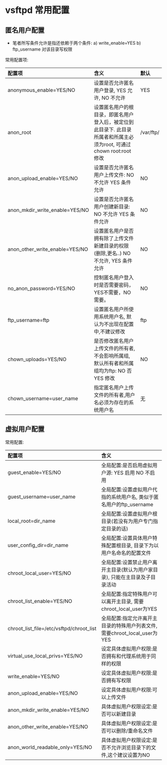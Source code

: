 # vsftpd 常用配置

## 匿名用户配置
* 笔者所写条件允许是指还依赖于两个条件: a\) write\_enable=YES b\) ftp\_username 对该目录写权限

常用配置项:

| 配置项 | 含义 | 默认 |
| :--- | :--- | :--- |
| anonymous\_enable=YES/NO | 设置是否允许匿名用户登录, YES 允许, NO 不允许 | YES |
| anon\_root | 设置匿名用户的根目录，即匿名用户登入后，被定位到此目录下. 此目录所属者和所属主必须为root, 可通过chown root:root 修改 | /var/ftp/ |
| anon\_upload\_enable=YES/NO | 设置是否允许匿名用户上传文件: NO 不允许 YES 条件允许 | NO |
| anon\_mkdir\_write\_enable=YES/NO | 设置是否允许匿名用户创建新目录: NO 不允许 YES 条件允许 | NO |
| anon\_other\_write\_enable=YES/NO | 设置匿名用户是否拥有除了上传文件新建目录的权限\(删除,更名..\) NO 不允许, YES 条件允许 | NO |
| no\_anon\_password=YES/NO | 控制匿名用户登入时是否需要密码，YES不需要，NO需要。 | NO |
| ftp\_username=ftp | 设置匿名用户所使用系统用户名, 默认为不出现在配置中,不建议修改 | ftp |
| chown\_uploads=YES/NO | 是否修改匿名用户上传文件的所有者,不会影响所属组, 默认所有者和所属组均为ftp: NO 否  YES 修改 | NO |
| chown\_username=user\_name | 指定匿名用户上传文件的所有者,用户名必须为存在的系统用户名 | 无 |


## 虚拟用户配置
常用配置:

| 配置项 | 含义 |
| :--- | :--- |
| guest_enable=YES/NO | 全局配置:是否启用虚拟用户源: YES 启用 NO 不启用 |
| guest_username=user_name | 全局配置:设置虚拟用户代指的系统用户名, 类似于匿名用户的ftp_username |
| local_root=dir_name | 全局配置:设置虚拟用户根目录(若没有为用户专门指定目录的话) |
| user_config_dir=dir_name | 全局配置:设置具体用户特殊配置根目录, 目录下为以用户名命名的配置文件 |
| chroot\_local\_user=YES/NO | 全局配置:设置禁止用户离开主目录\(默认为用户家目录\), 只能在主目录及子目录活动 |
| chroot\_list\_enable=YES/NO | 全局配置:指定特殊用户可以离开主目录, 需要chroot\_local\_user为YES |
| chroot\_list\_file=/etc/vsftpd/chroot\_list | 全局配置:指定允许离开主目录的特殊用户列表文件,需要chroot\_local\_user为YES |
| virtual_use_local_privs=YES/NO | 设定具体虚拟用户权限:是否拥有和代理系统用于同样的权限 |
| write_enable=YES/NO | 设定具体虚拟用户权限:是否拥有写权限 |
| anon_upload_enable=YES/NO | 设定具体虚拟用户权限:可以上传文件 |
| anon_mkdir_write_enable=YES/NO | 具体虚拟用户权限设定:是否可以新建目录 |
| anon_other_write_enable=YES/NO | 具体虚拟用户权限设定:是否可以删除/重命名文件 |
| anon_world_readable_only=YES/NO | 具体虚拟用户权限设定:是否不允许浏览目录下的文件,这个建议设置为NO |




# 